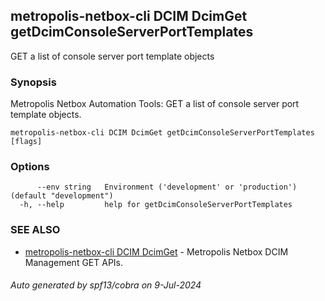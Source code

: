 ## metropolis-netbox-cli DCIM DcimGet getDcimConsoleServerPortTemplates

GET a list of console server port template objects

### Synopsis


Metropolis Netbox Automation Tools:
  GET a list of console server port template objects.

```
metropolis-netbox-cli DCIM DcimGet getDcimConsoleServerPortTemplates [flags]
```

### Options

```
      --env string   Environment ('development' or 'production') (default "development")
  -h, --help         help for getDcimConsoleServerPortTemplates
```

### SEE ALSO

* [metropolis-netbox-cli DCIM DcimGet]()	 - Metropolis Netbox DCIM Management GET APIs.

###### Auto generated by spf13/cobra on 9-Jul-2024
